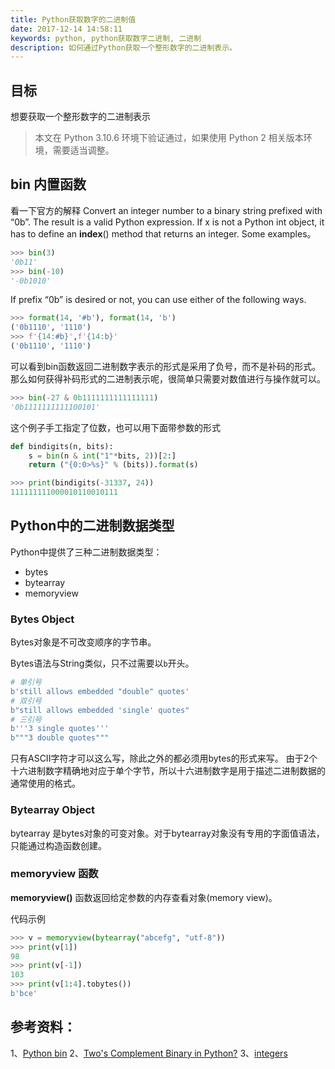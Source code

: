 ```yaml
---
title: Python获取数字的二进制值
date: 2017-12-14 14:58:11
keywords: python, python获取数字二进制, 二进制
description: 如何通过Python获取一个整形数字的二进制表示。
---
```



## 目标
想要获取一个整形数字的二进制表示

> 本文在 Python 3.10.6 环境下验证通过，如果使用 Python 2 相关版本环境，需要适当调整。

## bin 内置函数
看一下官方的解释
Convert an integer number to a binary string prefixed with “0b”. The result is a valid Python expression. If x is not a Python int object, it has to define an **index**() method that returns an integer. Some examples。

```python
>>> bin(3)
'0b11'
>>> bin(-10)
'-0b1010'
```
If prefix “0b” is desired or not, you can use either of the following ways.
```python
>>> format(14, '#b'), format(14, 'b')
('0b1110', '1110')
>>> f'{14:#b}',f'{14:b}'
('0b1110', '1110')
```
可以看到bin函数返回二进制数字表示的形式是采用了负号，而不是补码的形式。那么如何获得补码形式的二进制表示呢，很简单只需要对数值进行与操作就可以。
```python
>>> bin(-27 & 0b1111111111111111)
'0b1111111111100101'
```
这个例子手工指定了位数，也可以用下面带参数的形式
```python
def bindigits(n, bits):
    s = bin(n & int("1"*bits, 2))[2:]
    return ("{0:0>%s}" % (bits)).format(s)

>>> print(bindigits(-31337, 24))
111111111000010110010111
```

## Python中的二进制数据类型 
Python中提供了三种二进制数据类型：
* bytes
* bytearray
* memoryview

### Bytes Object

Bytes对象是不可改变顺序的字节串。

Bytes语法与String类似，只不过需要以```b```开头。

```python
# 单引号
b'still allows embedded "double" quotes'
# 双引号
b"still allows embedded 'single' quotes"
# 三引号
b'''3 single quotes'''
b"""3 double quotes"""
```

只有ASCII字符才可以这么写，除此之外的都必须用bytes的形式来写。
由于2个十六进制数字精确地对应于单个字节，所以十六进制数字是用于描述二进制数据的通常使用的格式。

### Bytearray Object

bytearray 是bytes对象的可变对象。对于bytearray对象没有专用的字面值语法，只能通过构造函数创建。

### memoryview 函数

**memoryview()** 函数返回给定参数的内存查看对象(memory view)。

代码示例

```python
>>> v = memoryview(bytearray("abcefg", "utf-8"))
>>> print(v[1])
98
>>> print(v[-1])
103
>>> print(v[1:4].tobytes())
b'bce'
```



## 参考资料：

1、[Python bin](https://docs.python.org/3/library/functions.html#bin)
2、[Two's Complement Binary in Python?](https://stackoverflow.com/questions/12946116/twos-complement-binary-in-python)
3、[integers](http://docs.python.org/reference/lexical_analysis.html#integers)
